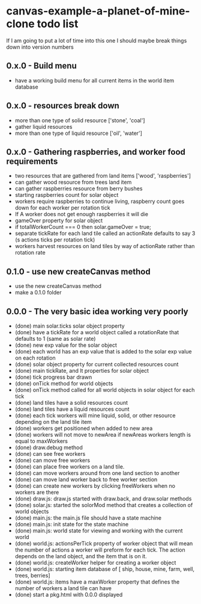 # canvas-example-a-planet-of-mine-clone todo list

If I am going to put a lot of time into this one I should maybe break things down into version numbers

## 0.x.0 - Build menu
* have a working build menu for all current items in the world item database

## 0.x.0 - resources break down
* more than one type of solid resource ['stone', 'coal']
* gather liquid resources
* more than one type of liquid resource ['oil', 'water']

## 0.x.0 - Gathering raspberries, and worker food requirements
* two resources that are gathered from land items ['wood', 'raspberries']
* can gather wood resource from trees land item
* can gather raspberries resource from berry bushes
* starting raspberries count for solar object
* workers require raspberries to continue living, raspberry count goes down for each worker per rotation tick
* If A worker does not get enough raspberries it will die
* gameOver property for solar object
* if totalWorkerCount === 0 then solar.gameOver = true;
* separate tickRate for each land tile called an actionRate defaults to say 3 (s actions ticks per rotation tick)
* workers harvest resources on land tiles by way of actionRate rather than rotation rate

## 0.1.0 - use new createCanvas method
* use the new createCanvas method
* make a 0.1.0 folder

## 0.0.0 - The very basic idea working very poorly
* (done) main solar.ticks solar object property
* (done) have a tickRate for a world object called a rotationRate that defaults to 1 (same as solar rate)
* (done) new exp value for the solar object
* (done) each world has an exp value that is added to the solar exp value on each rotation
* (done) solar object property for current collected resources count
* (done) main tickRate, and lt properties for solar object
* (done) tick progress bar drawn
* (done) onTick method for world objects
* (done) onTick method called for all world objects in solar object for each tick
* (done) land tiles have a solid resources count
* (done) land tiles have a liquid resources count
* (done) each tick workers will mine liquid, solid, or other resource depending on the land tile item
* (done) workers get positioned when added to new area
* (done) workers will not move to newArea if newAreas workers length is equal to maxWorkers
* (done) draw.debug method
* (done) can see free workers
* (done) can move free workers
* (done) can place free workers on a land tile.
* (done) can move workers around from one land section to another
* (done) can move land worker back to free worker section
* (done) can create new workers by clicking freeWorkers when no workers are there
* (done) draw.js: draw.js started with draw.back, and draw.solar methods
* (done) solar.js: started the solorMod method that creates a collection of world objects
* (done) main.js: the main.js file should have a state machine
* (done) main.js: init state for the state machine
* (done) main.js: world state for viewing and working with the current world
* (done) world.js: actionsPerTick property of worker object that will mean the number of actions a worker will preform for each tick. The action depends on the land object, and the item that is on it.
* (done) world.js: createWorker helper for creating a worker object
* (done) world.js: starting item database of [ ship, house, mine, farm, well, trees, berries]
* (done) world.js: items have a maxWorker property that defines the number of workers a land tile can have
* (done) start a pkg.html with 0.0.0 displayed